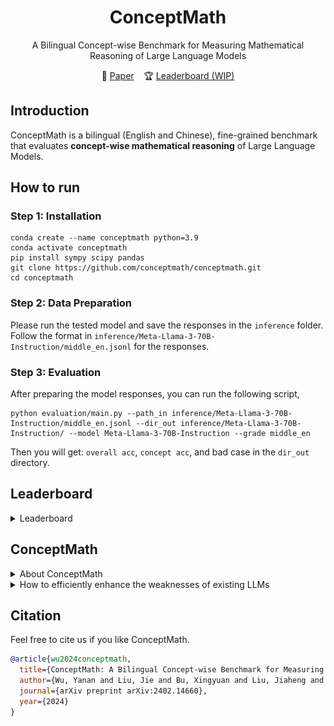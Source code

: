 <div align= "center">
    <h1> ConceptMath </h1>
</div>
<p align="center">  
A Bilingual Concept-wise Benchmark for Measuring Mathematical Reasoning of Large Language Models
</p>
<p align="center">  
📃 <a href="https://arxiv.org/pdf/2402.14660.pdf" target="_blank">Paper</a> &nbsp&nbsp
🏆 <a href="https://huggingface.co/conceptmath" target="_blank">Leaderboard (WIP)</a>
</p>

## Introduction
ConceptMath is a bilingual (English and Chinese), fine-grained benchmark that evaluates **concept-wise mathematical reasoning** of Large Language Models.

## How to run

### Step 1: Installation

```
conda create --name conceptmath python=3.9
conda activate conceptmath
pip install sympy scipy pandas
git clone https://github.com/conceptmath/conceptmath.git
cd conceptmath
```
### Step 2: Data Preparation

Please run the tested model and save the responses in the `inference` folder. Follow the format in `inference/Meta-Llama-3-70B-Instruction/middle_en.jsonl` for the responses.

### Step 3: Evaluation

After preparing the model responses, you can run the following script,

```
python evaluation/main.py --path_in inference/Meta-Llama-3-70B-Instruction/middle_en.jsonl --dir_out inference/Meta-Llama-3-70B-Instruction/ --model Meta-Llama-3-70B-Instruction --grade middle_en
```

Then you will get: ```overall acc```, ```concept acc```, and bad case in the `dir_out` directory.

## Leaderboard
<details>
<summary>Leaderboard</summary>
Based on our ConcepthMath, we evaluate a broad range of LLMs, and we observe existing LLMs, though achieving high average accuracies on traditional benchmarks, exhibit significant performance variations across different math concepts and may even fail catastrophically on the most basic ones. 
<p align="center">
    <img src="assets/table1.png" width="93%"> <br>
  Results of different models on our constructed ConceptMath benchmark dataset</b>.
</p>
<p align="center">
    <img src="assets/table2.png" width="47.3%"> 
    <img src="assets/fig2.png" width="45%"> <br>
  (a) Concept accuracies on Middle-EN &nbsp&nbsp&nbsp&nbsp&nbsp&nbsp&nbsp&nbsp&nbsp&nbsp&nbsp&nbsp&nbsp&nbsp&nbsp&nbsp&nbsp&nbsp&nbsp&nbsp&nbsp&nbsp&nbsp&nbsp&nbsp&nbsp&nbsp&nbsp&nbsp(b) Mean concept accuracies on Middle-EN.
</p>
</details>


## ConceptMath

<details>
<summary>About ConceptMath</summary>
ConceptMath is a bilingual (English and Chinese), fine-grained benchmark that evaluates concept-wise mathematical reasoning of Large Language Models (LLMs). Unlike traditional benchmarks that evaluate general mathematical reasoning with an average accuracy, ConceptMath systematically organizes math problems under a hierarchy of math concepts, so that mathematical reasoning can be evaluated at different granularity with conceptwise accuracies. 
<p align="center">
    <img src="assets/fig3-1.png" width="93%"> <br>
    <img src="assets/fig3-2.png" width="93%"> <br>
  <b>ConceptMath</b> comprises a total of <b>4011 math</b> problems across <b>214</b> math concepts.
</p>
</details>
<details>
<summary>How to efficiently enhance the weaknesses of existing LLMs</summary>
We also introduce an efficient fine-tuning strategy to enhance the weaknesses of existing LLMs.
<p align="center">
    <img src="assets/fig1.png" width="50%">
    <img src="assets/table3.png" width="43.2%"> <br>
  <b>Left</b>: The concept-wise accuracies of LLaMA2-13B and the fine-tuned version based on our efficient finetuning method (i.e., LLaMA2-FT); <b>Right</b>: Introducing CS data specifically for the bottom 10 concepts significantly enhances these concepts’ performance, while slightly improving the performance across the remaining 33 concepts.
</p>
</details>

## Citation

Feel free to cite us if you like ConceptMath.

```bibtex
@article{wu2024conceptmath,
  title={ConceptMath: A Bilingual Concept-wise Benchmark for Measuring Mathematical Reasoning of Large Language Models},
  author={Wu, Yanan and Liu, Jie and Bu, Xingyuan and Liu, Jiaheng and Zhou, Zhanhui and Zhang, Yuanxing and Zhang, Chenchen and Bai, Zhiqi and Chen, Haibin and Ge, Tiezheng and others},
  journal={arXiv preprint arXiv:2402.14660},
  year={2024}
}
```